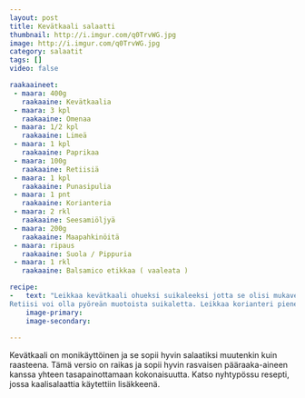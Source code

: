 ```yaml
---
layout: post
title: Kevätkaali salaatti
thumbnail: http://i.imgur.com/q0TrvWG.jpg
image: http://i.imgur.com/q0TrvWG.jpg
category: salaatit 
tags: []
video: false

raakaaineet:
 - maara: 400g	
   raakaaine: Kevätkaalia
 - maara: 3 kpl	
   raakaaine: Omenaa
 - maara: 1/2 kpl	
   raakaaine: Limeä
 - maara: 1 kpl	
   raakaaine: Paprikaa
 - maara: 100g	
   raakaaine: Retiisiä
 - maara: 1 kpl	
   raakaaine: Punasipulia
 - maara: 1 pnt	
   raakaaine: Korianteria
 - maara: 2 rkl	
   raakaaine: Seesamiöljyä
 - maara: 200g	
   raakaaine: Maapahkinöitä
 - maara: ripaus	
   raakaaine: Suola / Pippuria
 - maara: 1 rkl	
   raakaaine: Balsamico etikkaa ( vaaleata )

recipe:
-   text: "Leikkaa kevätkaali ohueksi suikaleeksi jotta se olisi mukavempi syödä. Laita kaalit kulhoon johon mahtuu loput raaka-aineet. Leikkaa myös muistakin raaka-ainesta suikaleita. 
Retiisi voi olla pyöreän muotoista suikaletta. Leikkaa korianteri pieneksi ja purista limen mehu kulhoon ja sekoita hyvin. Anna lisää aromaatteja lisäämällä seesamiöljyä ja mausta suolalla. Salaatti saa vetäytyä hetken."
    image-primary: 
    image-secondary:    
   
---
```

Kevätkaali on monikäyttöinen ja se sopii hyvin salaatiksi muutenkin kuin raasteena. 
Tämä versio on raikas ja sopii hyvin rasvaisen pääraaka-aineen kanssa yhteen tasapainottamaan kokonaisuutta. Katso nyhtypössu resepti, jossa kaalisalaattia käytettiin lisäkkeenä.